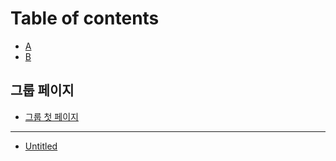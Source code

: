 # Table of contents

* [A](README.md)
* [B](add_page.md)

## 그룹 페이지 <a id="group1"></a>

* [그룹 첫 페이지](group1/group1_page.md)

---

* [Untitled](untitled.md)

